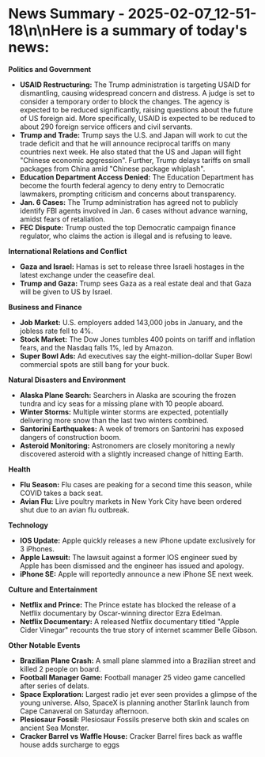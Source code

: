# News Summary - 2025-02-07_12-51-18\n\nHere is a summary of today's news:

**Politics and Government**

*   **USAID Restructuring:** The Trump administration is targeting USAID for dismantling, causing widespread concern and distress. A judge is set to consider a temporary order to block the changes. The agency is expected to be reduced significantly, raising questions about the future of US foreign aid. More specifically, USAID is expected to be reduced to about 290 foreign service officers and civil servants.
*   **Trump and Trade:** Trump says the U.S. and Japan will work to cut the trade deficit and that he will announce reciprocal tariffs on many countries next week. He also stated that the US and Japan will fight "Chinese economic aggression". Further, Trump delays tariffs on small packages from China amid "Chinese package whiplash".
*   **Education Department Access Denied:** The Education Department has become the fourth federal agency to deny entry to Democratic lawmakers, prompting criticism and concerns about transparency.
*   **Jan. 6 Cases:** The Trump administration has agreed not to publicly identify FBI agents involved in Jan. 6 cases without advance warning, amidst fears of retaliation.
*   **FEC Dispute:** Trump ousted the top Democratic campaign finance regulator, who claims the action is illegal and is refusing to leave.

**International Relations and Conflict**

*   **Gaza and Israel:** Hamas is set to release three Israeli hostages in the latest exchange under the ceasefire deal.
*   **Trump and Gaza:** Trump sees Gaza as a real estate deal and that Gaza will be given to US by Israel.

**Business and Finance**

*   **Job Market:** U.S. employers added 143,000 jobs in January, and the jobless rate fell to 4%.
*   **Stock Market:** The Dow Jones tumbles 400 points on tariff and inflation fears, and the Nasdaq falls 1%, led by Amazon.
*   **Super Bowl Ads:** Ad executives say the eight-million-dollar Super Bowl commercial spots are still bang for your buck.

**Natural Disasters and Environment**

*   **Alaska Plane Search:** Searchers in Alaska are scouring the frozen tundra and icy seas for a missing plane with 10 people aboard.
*   **Winter Storms:** Multiple winter storms are expected, potentially delivering more snow than the last two winters combined.
*   **Santorini Earthquakes:** A week of tremors on Santorini has exposed dangers of construction boom.
*   **Asteroid Monitoring:** Astronomers are closely monitoring a newly discovered asteroid with a slightly increased change of hitting Earth.

**Health**

*   **Flu Season:** Flu cases are peaking for a second time this season, while COVID takes a back seat.
*   **Avian Flu:** Live poultry markets in New York City have been ordered shut due to an avian flu outbreak.

**Technology**

*   **IOS Update:** Apple quickly releases a new iPhone update exclusively for 3 iPhones.
*   **Apple Lawsuit:** The lawsuit against a former IOS engineer sued by Apple has been dismissed and the engineer has issued and apology.
*   **iPhone SE:** Apple will reportedly announce a new iPhone SE next week.

**Culture and Entertainment**

*   **Netflix and Prince:** The Prince estate has blocked the release of a Netflix documentary by Oscar-winning director Ezra Edelman.
*   **Netflix Documentary:** A released Netflix documentary titled "Apple Cider Vinegar" recounts the true story of internet scammer Belle Gibson.

**Other Notable Events**

*   **Brazilian Plane Crash:** A small plane slammed into a Brazilian street and killed 2 people on board.
*   **Football Manager Game:** Football manager 25 video game cancelled after series of delats.
*   **Space Exploration:** Largest radio jet ever seen provides a glimpse of the young universe. Also, SpaceX is planning another Starlink launch from Cape Canaveral on Saturday afternoon.
*   **Plesiosaur Fossil:** Plesiosaur Fossils preserve both skin and scales on ancient Sea Monster.
*   **Cracker Barrel vs Waffle House:** Cracker Barrel fires back as waffle house adds surcharge to eggs